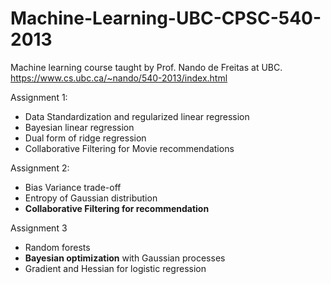 # Machine-Learning-UBC-CPSC-540-2013
Machine learning course taught by Prof. Nando de Freitas at UBC. 
https://www.cs.ubc.ca/~nando/540-2013/index.html


Assignment 1: 
* Data Standardization and regularized linear regression
* Bayesian linear regression
* Dual form of ridge regression
* Collaborative Filtering for Movie recommendations

Assignment 2:
* Bias Variance trade-off
* Entropy of Gaussian distribution
* **Collaborative Filtering for recommendation**

Assignment 3
* Random forests
* **Bayesian optimization** with Gaussian processes
* Gradient and Hessian for logistic regression


